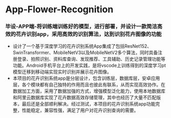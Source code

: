 # App-Flower-Recognition
### 毕设-APP端-将训练端训练好的模型，进行部署，并设计一款简洁高效的花卉识别app，采用高效的识别算法，达到识别花卉图像的功能<br>
- 设计了一个基于深度学习的花卉识别系统App集成了包括ResNet152、SwinTransformer、MobileNetV3以及MobileNetV2多个算法，同时具备注册登录、拍照识别、资料库查询、发现推荐、工具辅助、历史记录管理功能等功能。Android手机平台上的开发实践，是将vscode上训练得到的深度学习pt模型迁移到移动端实现实时识别并展示花卉图像。<br>
- 本项目的花卉识别系统app是分层设计，包含训练层，数据库层，安卓应用层，各个模块都有自己独特的作用而且也彼此有联系，从而实现高效协作。在数据加工方面，采用了数据加强的方式，增强模型泛化能力，使用本地数据库和阿里云数据库实现了花卉数据高效存储管理，其中也经历了大量不匹配版本，最后还是全部顺利解决。经过测试，本项目的花卉识别系统app功能完整，性能稳定，兼容性强，满足了用户对花卉识别查询的需要。
